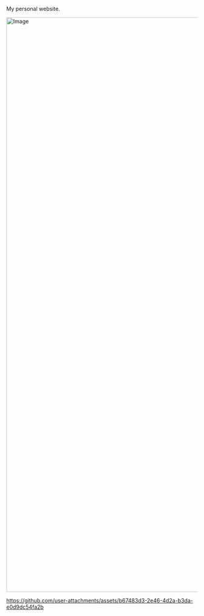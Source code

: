 My personal website.

<img width="1512" alt="Image" src="https://github.com/user-attachments/assets/b2993083-5602-403d-a467-95462b791049" />

https://github.com/user-attachments/assets/b67483d3-2e46-4d2a-b3da-e0d9dc54fa2b

